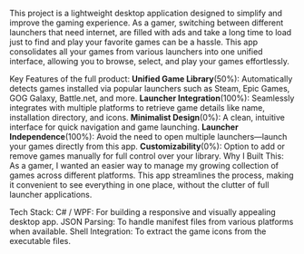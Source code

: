 This project is a lightweight desktop application designed to simplify and improve the gaming experience. As a gamer, switching between different launchers that need internet, are filled with ads and take a long time to load just to find and play your favorite games can be a hassle. This app consolidates all your games from various launchers into one unified interface, allowing you to browse, select, and play your games effortlessly.

Key Features of the full product:
**Unified Game Library**(50%): Automatically detects games installed via popular launchers such as Steam, Epic Games, GOG Galaxy, Battle.net, and more.
**Launcher Integration**(100%): Seamlessly integrates with multiple platforms to retrieve game details like name, installation directory, and icons.
**Minimalist Design**(0%): A clean, intuitive interface for quick navigation and game launching.
**Launcher Independence**(100%): Avoid the need to open multiple launchers—launch your games directly from this app.
**Customizability**(0%): Option to add or remove games manually for full control over your library.
Why I Built This:
As a gamer, I wanted an easier way to manage my growing collection of games across different platforms. This app streamlines the process, making it convenient to see everything in one place, without the clutter of full launcher applications.

Tech Stack:
C# / WPF: For building a responsive and visually appealing desktop app.
JSON Parsing: To handle manifest files from various platforms when available.
Shell Integration: To extract the game icons from the executable files.
